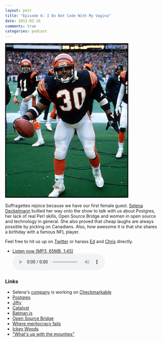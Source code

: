 ```yaml
---
layout: post
title: "Episode 6: I Do Not Code With My Vagina"
date: 2012-02-16
comments: true
categories: podcast
---
```


![Ickey Woods](/images/posts/ickey-woods.jpeg)

Suffragettes rejoice because we have our first female guest. [Selena Deckelmann](https://twitter.com/selenamarie) bullied
her way onto the show to talk with us about Postgres, her lack of real Perl 
skills, Open Source Bridge and women in open source and technology in general.
She also proved that cheap laughs are always possible by picking on Canadians.
Also, how awesome it is that she shares a birthday with a famous NFL player.

Feel free to hit us up on [Twitter](https://twitter.com/dev_hell) or harass [Ed](https://twitter.com/funkatron) and [Chris](https://twitter.com/grmpyprogrammer) directly.

* <a href="http://devhell.s3.amazonaws.com/ep6-64mono.mp3" rel="enclosure">Listen now (MP3, 65MB, 1:45)</a>    
	<audio controls src="http://devhell.s3.amazonaws.com/ep5-64mono.mp3">

### Links

* Selena's [company](http://primeradiant.com) is working on [Checkmarkable](http://checkmarkable.com)
* [Postgres](http://postgresql.org)
* [Jifty](http://jifty.org/view/HomePage)
* [Catalyst](http://www.catalystframework.org)
* [Batman.js](http://batmanjs.org)
* [Open Source Bridge](http://opensourcebridge.org/)
* [Where meritocracy fails](http://www.chesnok.com/daily/2011/03/30/where-meritocracy-fails/)
* [Ickey Woods](http://en.wikipedia.org/wiki/Ickey_Woods)
* ["What's up with the mounties"](http://en.wikipedia.org/wiki/Royal_Canadian_Mounted_Police)


